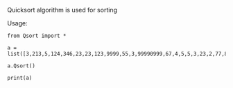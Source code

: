 Quicksort algorithm is used for sorting


Usage:
```
from Qsort import *

a = list([3,213,5,124,346,23,23,123,9999,55,3,99990999,67,4,5,5,3,23,2,77,88,9,11,12,2,3,4,5,6,7,5556,7,8,778])

a.Qsort()

print(a)

```
